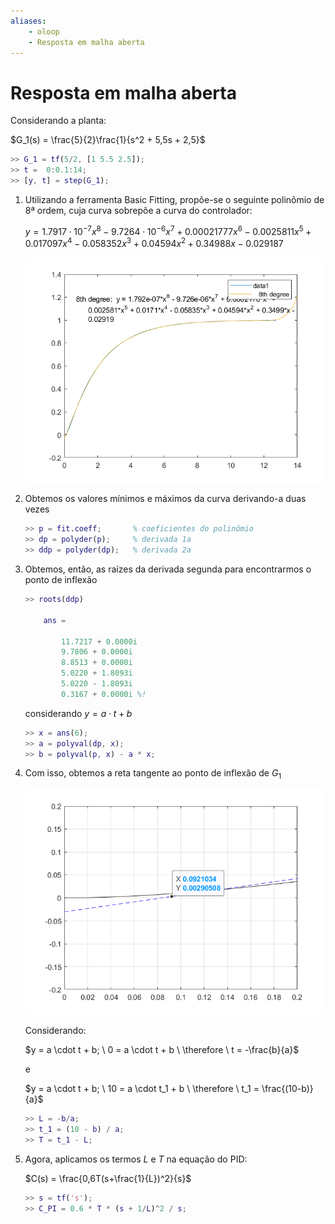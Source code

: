 ```yaml
---
aliases:
    - oloop
    - Resposta em malha aberta
---
```

# Resposta em malha aberta

Considerando a planta:

$G_1(s) = \frac{5}{2}\frac{1}{s^2 + 5,5s + 2,5}$ 

```matlab
>> G_1 = tf(5/2, [1 5.5 2.5]);
>> t =  0:0.1:14;
>> [y, t] = step(G_1);
```

1. Utilizando a ferramenta Basic Fitting, propõe-se o seguinte polinômio de 8ª ordem, cuja curva sobrepõe a curva do controlador:

    $y = 1.7917 \cdot 10^{-7} x^8 - 9.7264 \cdot 10^{-6} x^7 + 0.00021777 x^6 - 0.0025811 x^5 + 0.017097 x^4 - 0.058352 x^3 + 0.04594 x^2 + 0.34988 x - 0.029187$

    ![G_1](./assets/pictures/G_1_step(1).png)

2. Obtemos os valores mínimos e máximos da curva derivando-a duas vezes

    ```matlab
    >> p = fit.coeff;       % coeficientes do polinômio
    >> dp = polyder(p);     % derivada 1a
    >> ddp = polyder(dp);   % derivada 2a
    ```

3. Obtemos, então, as raízes da derivada segunda para encontrarmos o ponto de inflexão

    ```matlab
    >> roots(ddp)

        ans =

            11.7217 + 0.0000i
            9.7806 + 0.0000i
            8.8513 + 0.0000i
            5.0220 + 1.8093i
            5.0220 - 1.8093i
            0.3167 + 0.0000i %!
    ```

    considerando $y = a \cdot t + b$

    ```matlab
    >> x = ans(6);
    >> a = polyval(dp, x);
    >> b = polyval(p, x) - a * x;
    ```

4. Com isso, obtemos a reta tangente ao ponto de inflexão de $G_1$

    ![L](./assets/pictures/L.png)

    Considerando:

    $y = a \cdot t + b; \
        0 = a \cdot t + b \
        \therefore \
        t = -\frac{b}{a}$

    e

    $y = a \cdot t + b; \
        10 = a \cdot t_1 + b \
        \therefore \
        t_1 = \frac{(10-b)}{a}$

    ```matlab
    >> L = -b/a;
    >> t_1 = (10 - b) / a;
    >> T = t_1 - L;
    ```

5. Agora, aplicamos os termos $L$ e $T$ na equação do PID:

    $C(s) = \frac{0,6T(s+\frac{1}{L})^2}{s}$

    ```matlab
    >> s = tf('s');
    >> C_PI = 0.6 * T * (s + 1/L)^2 / s;
    ```

